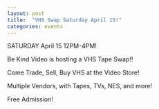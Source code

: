 ```yaml
---
layout: post
title:  "VHS Swap Saturday April 15!"
categories: events
---
```

SATURDAY April 15 12PM-4PM! 

Be Kind Video is hosting a VHS Tape Swap!!

Come Trade, Sell, Buy VHS at the Video Store!

Multiple Vendors, with Tapes, TVs, NES, and more!

Free Admission!
